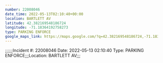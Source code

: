 ```yaml
---
number: 22008046
date_time: 2022-05-13T02:10:40+00:00
location: BARTLETT AV
latitude: 42.382169548186724
longitude: -71.18364192758273
type: PARKING ENFORCE
google_maps_link: https://maps.google.com/?q=42.382169548186724,-71.18364192758273
---
```


;;;;;;Incident #: 22008046  Date: 2022-05-13 02:10:40   Type: PARKING ENFORCE;;;Location: BARTLETT AV;;;
